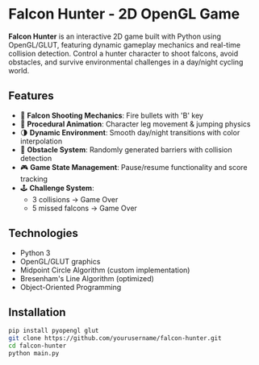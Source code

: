 # Falcon Hunter - 2D OpenGL Game

**Falcon Hunter** is an interactive 2D game built with Python using OpenGL/GLUT, featuring dynamic gameplay mechanics and real-time collision detection. Control a hunter character to shoot falcons, avoid obstacles, and survive environmental challenges in a day/night cycling world.

## Features
- 🎯 **Falcon Shooting Mechanics**: Fire bullets with 'B' key
- 🦘 **Procedural Animation**: Character leg movement & jumping physics
- 🌗 **Dynamic Environment**: Smooth day/night transitions with color interpolation
- 🚧 **Obstacle System**: Randomly generated barriers with collision detection
- 🎮 **Game State Management**: Pause/resume functionality and score tracking
- 🕹️ **Challenge System**: 
  - 3 collisions → Game Over
  - 5 missed falcons → Game Over

## Technologies
- Python 3
- OpenGL/GLUT graphics
- Midpoint Circle Algorithm (custom implementation)
- Bresenham's Line Algorithm (optimized)
- Object-Oriented Programming

## Installation
```bash
pip install pyopengl glut
git clone https://github.com/yourusername/falcon-hunter.git
cd falcon-hunter
python main.py
